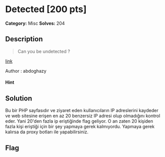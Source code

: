 # Detected [200 pts]

**Category:** Misc
**Solves:** 204

## Description
>Can you be undetected ?

[link](http://20.121.121.120:8000/)

Author : abdoghazy

#### Hint 

## Solution
Bu bir PHP sayfasıdır ve ziyaret eden kullanıcıların IP adreslerini kaydeder ve web sitesine erişen en az 20 benzersiz IP adresi olup olmadığını kontrol eder. Yani 20'den fazla ip eriştiğinde flag geliyor. O an zaten 20 kişiden fazla kişi eriştiği için bir şey yapmaya gerek kalmıyordu. Yapmaya gerek kalırsa da proxy botları ile yapabilirsiniz.
## Flag

